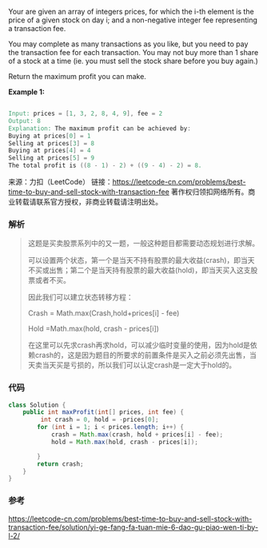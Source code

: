 Your are given an array of integers prices, for which the i-th element is the price of a given stock on day i; and a non-negative integer fee representing a transaction fee.

You may complete as many transactions as you like, but you need to pay the transaction fee for each transaction. You may not buy more than 1 share of a stock at a time (ie. you must sell the stock share before you buy again.)

Return the maximum profit you can make.

**Example 1:**

```verilog

Input: prices = [1, 3, 2, 8, 4, 9], fee = 2
Output: 8
Explanation: The maximum profit can be achieved by:
Buying at prices[0] = 1
Selling at prices[3] = 8
Buying at prices[4] = 4
Selling at prices[5] = 9
The total profit is ((8 - 1) - 2) + ((9 - 4) - 2) = 8.
```



来源：力扣（LeetCode）
链接：https://leetcode-cn.com/problems/best-time-to-buy-and-sell-stock-with-transaction-fee
著作权归领扣网络所有。商业转载请联系官方授权，非商业转载请注明出处。



### 解析

> 这题是买卖股票系列中的又一题，一般这种题目都需要动态规划进行求解。
>
> 可以设置两个状态，第一个是当天不持有股票的最大收益(crash)，即当天不买或出售；第二个是当天持有股票的最大收益(hold)，即当天买入这支股票或者不买。
>
> 因此我们可以建立状态转移方程：
>
> Crash = Math.max(Crash,hold+prices[i] - fee)
>
> Hold =Math.max(hold, crash - prices[i])
>
> 在这里可以先求crash再求hold，可以减少临时变量的使用，因为hold是依赖crash的，这是因为题目的所要求的前置条件是买入之前必须先出售，当天卖当天买是亏损的，所以我们可以认定crash是一定大于hold的。



### 代码

```java
class Solution {
    public int maxProfit(int[] prices, int fee) {
         int crash = 0, hold = -prices[0];
        for (int i = 1; i < prices.length; i++) {
            crash = Math.max(crash, hold + prices[i] - fee);
            hold = Math.max(hold, crash - prices[i]);

        }
        return crash;
    }
}
```





### 参考

https://leetcode-cn.com/problems/best-time-to-buy-and-sell-stock-with-transaction-fee/solution/yi-ge-fang-fa-tuan-mie-6-dao-gu-piao-wen-ti-by-l-2/